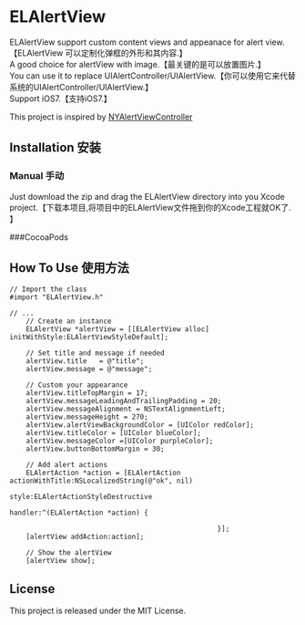 # ELAlertView
ELAlertView support custom content views and appeanace for alert view.【ELAlertView 可以定制化弹框的外形和其内容.】     
A good choice for alertView with image.【最关键的是可以放置图片.】       
You can use it to replace UIAlertController/UIAlertView.【你可以使用它来代替系统的UIAlertController/UIAlertView.】    
Support iOS7.【支持iOS7.】     

This project is inspired by [NYAlertViewController](https://github.com/nealyoung/NYAlertViewController)

## Installation 安装
### Manual 手动
Just download the zip and drag the ELAlertView directory into you Xcode project.【下载本项目,将项目中的ELAlertView文件拖到你的Xcode工程就OK了. 】    
   

###CocoaPods

## How To Use 使用方法
```objc
// Import the class
#import "ELAlertView.h"

// ...
    // Create an instance
    ELAlertView *alertView = [[ELAlertView alloc] initWithStyle:ELAlertViewStyleDefault];
    
    // Set title and message if needed
    alertView.title   = @"title";
    alertView.message = @"message";
    
    // Custom your appearance
    alertView.titleTopMargin = 17;
    alertView.messageLeadingAndTrailingPadding = 20;
    alertView.messageAlignment = NSTextAlignmentLeft;
    alertView.messageHeight = 270;
    alertView.alertViewBackgroundColor = [UIColor redColor];
    alertView.titleColor = [UIColor blueColor];
    alertView.messageColor =[UIColor purpleColor];
    alertView.buttonBottomMargin = 30;
    
    // Add alert actions
    ELAlertAction *action = [ELAlertAction actionWithTitle:NSLocalizedString(@"ok", nil)
                                                     style:ELAlertActionStyleDestructive
                                                   handler:^(ELAlertAction *action) {
                                                       
                                                   }];
    [alertView addAction:action];
    
    // Show the alertView
    [alertView show];
```
    
## License
This project is released under the MIT License.
